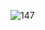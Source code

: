 ![147](https://github.com/LysenkoDenys/book-library-app/assets/105970854/b3e40020-bbef-4227-bcdf-b20e377c9daa)
